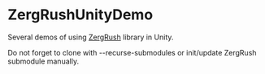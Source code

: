 # ZergRushUnityDemo
Several demos of using [ZergRush](https://github.com/CeleriedAway/ZergRush) library in Unity.

Do not forget to clone with --recurse-submodules or init/update ZergRush submodule manually.
